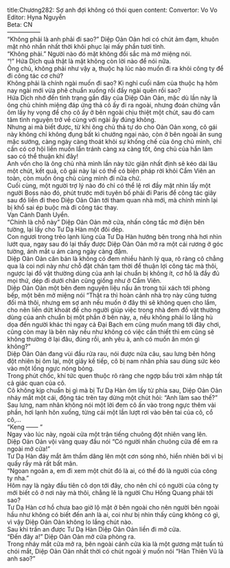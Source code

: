 title:Chương282: Sợ anh đợi không có thói quen
content:
Convertor: Vo Vo<br>Editor: Hyna Nguyễn<br>Beta: CN<br>—————–<br>“Không phải là anh phải đi sao?” Diệp Oản Oản hơi có chút ảm đạm, khuôn mặt nhỏ nhắn nhất thời khôi phục lại mấy phần tươi tỉnh.<br>“Không phải.” Người nào đó mặt không đổi sắc mà mở miệng nói.<br>“!” Hứa Dịch quả thật là mặt không còn lời nào để nói nữa.<br>Ông chủ, không phải như vậy a, thuộc hạ lúc nào muốn đi ra khỏi công ty để đi công tác cơ chứ?<br>Không phải là chính ngài muốn đi sao? Kì nghỉ cuối năm của thuộc hạ hôm nay ngài mới vừa phê chuẩn xuống rồi đấy ngài quên rồi sao?<br>Hứa Dịch nhớ đến tình trạng gần đây của Diệp Oản Oản, mặc dù lần này là ông chủ chính miệng đáp ứng thả cô ấy đi ra ngoài, nhưng đoán chừng vẫn ôm lấy hy vọng để cho cô ấy ở bên ngoài chịu thiệt một chút, sau đó cam tâm tình nguyện trở về cùng với ngài ấy đúng không.<br>Nhưng ai mà biết được, từ khi ông chủ thả tự do cho Oản Oản xong, cô gái này không chỉ không đụng bất kì chướng ngại nào, còn ở bên ngoài ăn sung mặc sướng, càng ngày càng thoát khỏi sự khống chế của ông chủ mình, chỉ cần có cơ hội liền muốn lẩn tránh càng xa càng tốt, ông chủ của hắn làm sao có thể thuận khí đây!<br>Anh vốn cho là ông chủ nhà mình lần này tức giận nhất định sẽ kéo dài lâu một chút, kết quả, cô gái này lại có thể có biện pháp rời khỏi Cẩm Viên an toàn, còn muốn ông chủ cùng mình đi nữa chứ.<br>Cuối cùng, một người trợ lý nào đó chỉ có thể lệ rơi đầy mặt nhìn lấy một người Boss nào đó, phút trước mới tuyên bố phải đi Paris để công tác giây sau đó liền đi theo Diệp Oản Oản tới tham quan nhà mới, mà chính mình lại bị khổ sai ép buộc mà đi công tác thay.<br>Vạn Cảnh Danh Uyển.<br>“Chính là chỗ này” Diệp Oản Oản mở cửa, nhấn công tắc mở điện bên tường, lại lấy cho Tư Dạ Hàn một đôi dép.<br>Con ngươi trong trẻo lạnh lùng của Tư Dạ Hàn hướng bên trong nhà hơi nhìn lướt qua, ngay sau đó lại thấy được Diệp Oản Oản mở ra một cái rương ở góc tường, ánh mắt u ám càng ngày càng đậm.<br>Diệp Oản Oản căn bản là không có đem nhiều hành lý qua, rõ ràng cô chẳng qua là coi nơi này như chỗ đặt chân tạm thời để thuận lợi công tác mà thôi, ngược lại đồ vật thường dùng của anh lại chuẩn bị không ít, cơ hồ là đầy đủ mọi thứ, dép đi dưới chân cũng giống như ở Cẩm Viên.<br>Diệp Oản Oản một bên đem nguyên liệu nấu ăn trong túi xách tới phòng bếp, một bên mở miệng nói “Thật ra thì hoàn cảnh nhà trọ này cũng tương đối mà thôi, nhưng em sợ anh nếu muốn ở đây thì sẽ không quen cho lắm, cho nên liền dứt khoát để cho người giúp việc trong nhà đem đồ vật thường dùng của anh chuẩn bị một phần ở bên này, a, nếu không phải lo lắng hù dọa đến người khác thì ngay cả Đại Bạch em cũng muốn mang tới đây chơi, cũng còn may là bên này nếu như không có việc cần thiết thì em cũng sẽ không thường ở lại đâu, đúng rồi, anh yêu à, anh có muốn ăn món gì không?”<br>Diệp Oản Oản đang vùi đầu rửa rau, nói được nửa câu, sau lưng bên hông đột nhiên bị ôm lại, một giây kế tiếp, cô bị nam nhân phía sau dùng sức kéo vào một lồng ngực nóng bỏng.<br>Trong phút chốc, khí tức quen thuộc rõ ràng che ngợp bầu trời xâm nhập tất cả giác quan của cô.<br>Cô không kịp chuẩn bị gì mà bị Tư Dạ Hàn ôm lấy từ phía sau, Diệp Oản Oản nháy mắt một cái, động tác trên tay dừng một chút hỏi: “Anh làm sao thế?”<br>Sau lưng, nam nhân không nói một lời đem cô ấn vào trong ngực thêm vài phần, hơi lạnh hôn xuống, từng cái một lần lượt rơi vào bên tai của cô, cổ cô,…<br>“Keng —— “<br>Ngay vào lúc này, ngoài cửa một trận tiếng chuông đột nhiên vang lên.<br>Diệp Oản Oản vội vàng quay đầu nói “Có người nhấn chuông cửa để em ra ngoài mở cửa!”<br>Tư Dạ Hàn đáy mắt âm thầm dâng lên một cơn sóng nhỏ, hiển nhiên bởi vì bị quấy rầy mà rất bất mãn.<br>“Ngoan ngoãn a, em đi xem một chút đó là ai, có thể đó là người của công ty nha.”<br>Hôm nay là ngày đầu tiên cô dọn tới đây, cho nên chỉ có người của công ty mới biết cô ở nơi này mà thôi, chẳng lẽ là người Chu Hồng Quang phái tới sao?<br>Tư Dạ Hàn cơ hồ chưa bao giờ lộ mặt ở bên ngoài cho nên người bên ngoài hầu như không có biết đến anh là ai, coi như bị nhìn thấy cũng không có gì, vì vậy Diệp Oản Oản không lo lắng chút nào.<br>Sau khi trấn an được Tư Dạ Hàn Diệp Oản Oản liền đi mở cửa.<br>“Đến đây a!” Diệp Oản Oản mở cửa phòng ra.<br>Trong nháy mắt cửa mở ra, bên ngoài cánh cửa kia là một gương mặt tuấn tú chói mắt, Diệp Oản Oản nhất thời có chút ngoài ý muốn nói “Hàn Thiên Vũ là anh sao?”